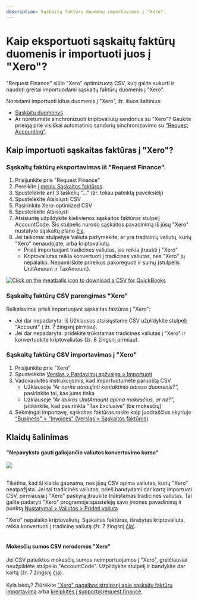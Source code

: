```yaml
---
description: Sąskaitų faktūrų duomenų importavimas į "Xero".
---
```


# Kaip eksportuoti sąskaitų faktūrų duomenis ir importuoti juos į "Xero"?

"Request Finance" siūlo "Xero" optimizuotą CSV, kurį galite sukurti ir naudoti greitai importuodami sąskaitų faktūrų duomenis į "Xero".

Norėdami importuoti kitus duomenis į "Xero", žr. šiuos šaltinius:

* [Sąskaitų duomenys](https://help.request.finance/en/articles/9479454-incomplete-how-to-export-bill-data-and-import-it-into-xero)
* Ar norėtumėte sinchronizuoti kriptovaliutų sandorius su "Xero"? Gaukite prieigą prie visiškai automatinio sandorių sinchronizavimo su ["Request Accounting"](https://www.request.finance/accounting).

## Kaip importuoti sąskaitas faktūras į "Xero"? <a href="#h_46099de820" id="h_46099de820"></a>

### Sąskaitų faktūrų eksportavimas iš "Request Finance". <a href="#h_f6009f1397" id="h_f6009f1397"></a>

1. Prisijunkite prie "Request Finance"
2. Pereikite į [meniu Sąskaitos faktūros](https://app.request.finance/get-paid/sent)
3. Spustelėkite ant 3 taškelių "..." (žr. toliau pateiktą paveikslėlį)
4. Spustelėkite Atsisiųsti CSV
5. Pasirinkite Xero-optimized CSV
6. Spustelėkite Atsisiųsti
7. Atsisiuntę užpildykite kiekvienos sąskaitos faktūros stulpelį AccountCode. Šis stulpelis nurodo sąskaitos pavadinimą iš jūsų "Xero" nustatyto sąskaitų plano [čia](https://go.xero.com/GeneralLedger/ChartOfAccounts.aspx).
8. Jei taikoma: stulpelyje Valiuta pažymėkite, ar yra tradicinių valiutų, kurių "Xero" nenaudojate, arba kriptovaliutų.
   * Prieš importuojant tradicines valiutas, jas reikia įtraukti į "Xero"
   * Kriptovaliutas reikia konvertuoti į tradicines valiutas, nes "Xero" jų nepalaiko. Nepamirškite prireikus pakoreguoti ir sumų (stulpelis UnitAmount ir TaxAmount).

[![Click on the meatballs icon to download a CSV for QuickBooks](https://downloads.intercomcdn.com/i/o/995613672/8a40478c69454a1c8eaf7656/image.png?expires=1751479200\&signature=8726d0617c2f5bda099ac683e2eb5f5aed7f23af97e7a7c113a985cb511a56ac\&req=fSkiEMh9m4ZdFb4V1XW4gRNCjQWVohbHewPgCmVb%2FELuq%2BJm1jKd89E%2FMUcN%0Ay%2BfhlzPvXHbMhgGuEsXoZugJaQ%3D%3D%0A)](https://downloads.intercomcdn.com/i/o/995613672/8a40478c69454a1c8eaf7656/image.png?expires=1751479200\&signature=8726d0617c2f5bda099ac683e2eb5f5aed7f23af97e7a7c113a985cb511a56ac\&req=fSkiEMh9m4ZdFb4V1XW4gRNCjQWVohbHewPgCmVb%2FELuq%2BJm1jKd89E%2FMUcN%0Ay%2BfhlzPvXHbMhgGuEsXoZugJaQ%3D%3D%0A)

### &#x20;Sąskaitų faktūrų CSV parengimas "Xero" <a href="#h_05dd503bd8" id="h_05dd503bd8"></a>

Reikalavimai prieš importuojant sąskaitas faktūras į "Xero":

* Jei dar nepadaryta: iš Užklausos atsisiųstame CSV užpildykite stulpelį "Account" ( žr. 7 žingsnį pirmiau).
* Jei dar nepadaryta: pridėkite trūkstamas tradicines valiutas į "Xero" ir konvertuokite kriptovaliutas (žr. 8 žingsnį pirmiau).

### Sąskaitų faktūrų CSV importavimas į "Xero" <a href="#h_c68e7ff14c" id="h_c68e7ff14c"></a>

1. Prisijunkite prie "Xero"
2. Spustelėkite [Verslas > Pardavimų apžvalga > Importuoti](https://go.xero.com/Import/Import.aspx?type=IMPORTTYPE/ARINVOICES)
3. Vadovaukitės instrukcijomis, kad importuotumėte paruoštą CSV
   * Užklausoje _"Ar norite atnaujinti kontaktinio adreso duomenis?",_ pasirinkite tai, kas jums tinka
   * Užklausoje _"Ar laukas UnitAmount apima mokesčius, ar ne?",_ įsitikinkite, kad pasirinkta "Tax Exclusive" (be mokesčių)
4. Sėkmingai importavę, sąskaitas faktūras rasite kaip juodraščius skyriuje ["Business" > "Invoices" (Verslas > Sąskaitos faktūros)](https://go.xero.com/AccountsReceivable/Search.aspx)

## Klaidų šalinimas <a href="#h_f3ecbc88f2" id="h_f3ecbc88f2"></a>

#### "Nepavyksta gauti galiojančio valiutos konvertavimo kurso" <a href="#h_257ea1120c" id="h_257ea1120c"></a>

[![](https://downloads.intercomcdn.com/i/o/1107211287/47aa4c9536366588398d3f34/image.png?expires=1751479200\&signature=1fb58bd0b198ec2feaf43919db213fc1f0b0cc63f69df66910a1fef9f9633b50\&req=dSEnEct%2FnINXXvMW3nq%2BgRtQMJ5J0hCJ3B9SxQTmLbp60RrdE4JrAMJWtnPF%0Ap%2FQpkbL%2FSognP4chTtKbpUwxhZs%3D%0A)](https://downloads.intercomcdn.com/i/o/1107211287/47aa4c9536366588398d3f34/image.png?expires=1751479200\&signature=1fb58bd0b198ec2feaf43919db213fc1f0b0cc63f69df66910a1fef9f9633b50\&req=dSEnEct%2FnINXXvMW3nq%2BgRtQMJ5J0hCJ3B9SxQTmLbp60RrdE4JrAMJWtnPF%0Ap%2FQpkbL%2FSognP4chTtKbpUwxhZs%3D%0A)

\
Tikėtina, kad ši klaida gaunama, nes jūsų CSV apima valiutas, kurių "Xero" neatpažįsta. Jei tai tradicinės valiutos, prieš bandydami dar kartą importuoti CSV, pirmiausia į "Xero" paskyrą įtraukite trūkstamas tradicines valiutas. Tai galite padaryti "Xero" programoje spustelėję savo įmonės pavadinimą ir punktą [Nustatymai > Valiutos > Pridėti valiutą](https://go.xero.com/Setup/CurrencyRates.aspx).

"Xero" nepalaiko kriptovaliutų. Sąskaitas faktūras, išrašytas kriptovaliuta, reikia konvertuoti į tradicinę valiutą (žr. 7 žingsnį [čia](https://help.request.finance/lt/articles/9479311-kaip-eksportuoti-saskaitu-fakturu-duomenis-ir-importuoti-juos-i-xero#h_f6009f1397)).\
​

#### Mokesčių sumos CSV nerodomos "Xero" <a href="#h_9ea79faf08" id="h_9ea79faf08"></a>

Jei CSV pateiktos mokesčių sumos neimportuojamos į "Xero", greičiausiai neužpildėte stulpelio "AccountCode". Užpildykite stulpelį ir bandykite dar kartą (žr. 7 žingsnį [čia](https://help.request.finance/lt/articles/9479311-kaip-eksportuoti-saskaitu-fakturu-duomenis-ir-importuoti-juos-i-xero#h_f6009f1397)).\
\
Kyla bėdų? Žiūrėkite ["Xero" pagalbos straipsnį apie sąskaitų faktūrų importavimą](https://central.xero.com/s/article/Import-customer-invoices-GL#1DownloadtheCSVtemplatefile) arba [kreipkitės į support@request.finance](mailto:support@request.finance).

